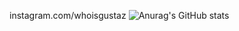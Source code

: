
instagram.com/whoisgustaz
![Anurag's GitHub stats](https://github-readme-stats.vercel.app/api?username=GustaLunaProg&show_icons=true&theme=dracula)



